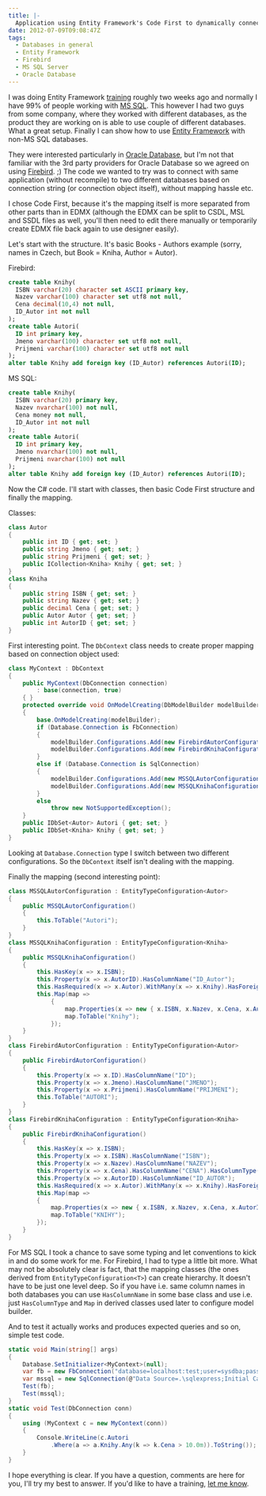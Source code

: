 ```yaml
---
title: |-
  Application using Entity Framework's Code First to dynamically connect to two different databases
date: 2012-07-09T09:08:47Z
tags:
  - Databases in general
  - Entity Framework
  - Firebird
  - MS SQL Server
  - Oracle Database
---
```

I was doing Entity Framework [training][1] roughly two weeks ago and normally I have 99% of people working with [MS SQL][2]. This however I had two guys from some company, where they worked with different databases, as the product they are working on is able to use couple of different databases. What a great setup. Finally I can show how to use [Entity Framework][3] with non-MS SQL databases.

They were interested particularly in [Oracle Database][4], but I'm not that familiar with the 3rd party providers for Oracle Database so we agreed on using [Firebird][5]. ;) The code we wanted to try was to connect with same application (without recompile) to two different databases based on connection string (or connection object itself), without mapping hassle etc.

I chose Code First, because it's the mapping itself is more separated from other parts than in EDMX (although the EDMX can be split to CSDL, MSL and SSDL files as well, you'll then need to edit there manually or temporarily create EDMX file back again to use designer easily).

Let's start with the structure. It's basic Books - Authors example (sorry, names in Czech, but Book = Kniha, Author = Autor).

Firebird:

```sql
create table Knihy(
  ISBN varchar(20) character set ASCII primary key,
  Nazev varchar(100) character set utf8 not null,
  Cena decimal(10,4) not null,
  ID_Autor int not null
);
create table Autori(
  ID int primary key,
  Jmeno varchar(100) character set utf8 not null,
  Prijmeni varchar(100) character set utf8 not null
);
alter table Knihy add foreign key (ID_Autor) references Autori(ID);
```

MS SQL:

```sql
create table Knihy(
  ISBN varchar(20) primary key,
  Nazev nvarchar(100) not null,
  Cena money not null,
  ID_Autor int not null
);
create table Autori(
  ID int primary key,
  Jmeno nvarchar(100) not null,
  Prijmeni nvarchar(100) not null
);
alter table Knihy add foreign key (ID_Autor) references Autori(ID);
```

Now the C# code. I'll start with classes, then basic Code First structure and finally the mapping.

Classes:

```csharp
class Autor
{
	public int ID { get; set; }
	public string Jmeno { get; set; }
	public string Prijmeni { get; set; }
	public ICollection<Kniha> Knihy { get; set; }
}
class Kniha
{
	public string ISBN { get; set; }
	public string Nazev { get; set; }
	public decimal Cena { get; set; }
	public Autor Autor { get; set; }
	public int AutorID { get; set; }
}
```

First interesting point. The `DbContext` class needs to create proper mapping based on connection object used:

```csharp
class MyContext : DbContext
{
	public MyContext(DbConnection connection)
		: base(connection, true)
	{ }
	protected override void OnModelCreating(DbModelBuilder modelBuilder)
	{
		base.OnModelCreating(modelBuilder);
		if (Database.Connection is FbConnection)
		{
			modelBuilder.Configurations.Add(new FirebirdAutorConfiguration());
			modelBuilder.Configurations.Add(new FirebirdKnihaConfiguration());
		}
		else if (Database.Connection is SqlConnection)
		{
			modelBuilder.Configurations.Add(new MSSQLAutorConfiguration());
			modelBuilder.Configurations.Add(new MSSQLKnihaConfiguration());
		}
		else
			throw new NotSupportedException();
	}
	public IDbSet<Autor> Autori { get; set; }
	public IDbSet<Kniha> Knihy { get; set; }
}
```

Looking at `Database.Connection` type I switch between two different configurations. So the `DbContext` itself isn't dealing with the mapping.

Finally the mapping (second interesting point):

```csharp
class MSSQLAutorConfiguration : EntityTypeConfiguration<Autor>
{
	public MSSQLAutorConfiguration()
	{
		this.ToTable("Autori");
	}
}
class MSSQLKnihaConfiguration : EntityTypeConfiguration<Kniha>
{
	public MSSQLKnihaConfiguration()
	{
		this.HasKey(x => x.ISBN);
		this.Property(x => x.AutorID).HasColumnName("ID_Autor");
		this.HasRequired(x => x.Autor).WithMany(x => x.Knihy).HasForeignKey(x => x.AutorID).WillCascadeOnDelete(false);
		this.Map(map =>
			{
				map.Properties(x => new { x.ISBN, x.Nazev, x.Cena, x.AutorID });
				map.ToTable("Knihy");
			});
	}
}
class FirebirdAutorConfiguration : EntityTypeConfiguration<Autor>
{
	public FirebirdAutorConfiguration()
	{
		this.Property(x => x.ID).HasColumnName("ID");
		this.Property(x => x.Jmeno).HasColumnName("JMENO");
		this.Property(x => x.Prijmeni).HasColumnName("PRIJMENI");
		this.ToTable("AUTORI");
	}
}
class FirebirdKnihaConfiguration : EntityTypeConfiguration<Kniha>
{
	public FirebirdKnihaConfiguration()
	{
		this.HasKey(x => x.ISBN);
		this.Property(x => x.ISBN).HasColumnName("ISBN");
		this.Property(x => x.Nazev).HasColumnName("NAZEV");
		this.Property(x => x.Cena).HasColumnName("CENA").HasColumnType("decimal").HasPrecision(10, 4);
		this.Property(x => x.AutorID).HasColumnName("ID_AUTOR");
		this.HasRequired(x => x.Autor).WithMany(x => x.Knihy).HasForeignKey(x => x.AutorID).WillCascadeOnDelete(false);
		this.Map(map =>
		{
			map.Properties(x => new { x.ISBN, x.Nazev, x.Cena, x.AutorID });
			map.ToTable("KNIHY");
		});
	}
}
```

For MS SQL I took a chance to save some typing and let conventions to kick in and do some work for me. For Firebird, I had to type a little bit more. What may not be absolutely clear is fact, that the mapping classes (the ones derived from `EntityTypeConfiguration<T>`) can create hierarchy. It doesn't have to be just one level deep. So if you have i.e. same column names in both databases you can use `HasColumnName` in some base class and use i.e. just `HasColumnType` and `Map` in derived classes used later to configure model builder.

And to test it actually works and produces expected queries and so on, simple test code.

```csharp
static void Main(string[] args)
{
	Database.SetInitializer<MyContext>(null);
	var fb = new FbConnection("database=localhost:test;user=sysdba;password=masterkey");
	var mssql = new SqlConnection(@"Data Source=.\sqlexpress;Initial Catalog=test;Integrated Security=True");
	Test(fb);
	Test(mssql);
}
static void Test(DbConnection conn)
{
	using (MyContext c = new MyContext(conn))
	{
		Console.WriteLine(c.Autori
			.Where(a => a.Knihy.Any(k => k.Cena > 10.0m)).ToString());
	}
}
```

I hope everything is clear. If you have a question, comments are here for you, I'll try my best to answer. If you'd like to have a training, [let me know][6].

[1]: http://www.x2develop.com
[2]: http://www.microsoft.com/sqlserver/
[3]: http://msdn.com/ef
[4]: http://www.oracle.com/us/products/database/index.html
[5]: http://www.firebirdsql.org
[6]: /about